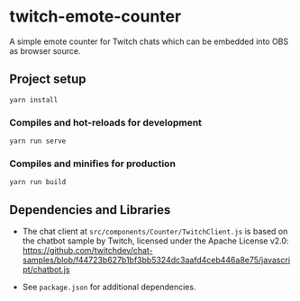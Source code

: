 # twitch-emote-counter

A simple emote counter for Twitch chats which can be embedded into OBS as browser source.

## Project setup

```
yarn install
```

### Compiles and hot-reloads for development

```
yarn run serve
```

### Compiles and minifies for production

```
yarn run build
```

## Dependencies and Libraries

- The chat client at `src/components/Counter/TwitchClient.js` is based on the chatbot sample by Twitch, licensed under the Apache License v2.0:
  https://github.com/twitchdev/chat-samples/blob/f44723b627b1bf3bb5324dc3aafd4ceb446a8e75/javascript/chatbot.js

- See `package.json` for additional dependencies.
